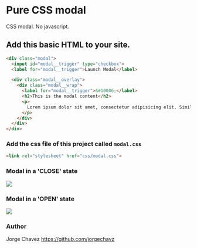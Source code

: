 # Pure CSS modal
CSS modal. No javascript.


## Add this basic HTML to your site.
```html
<div class="modal">
  <input id="modal__trigger" type="checkbox">
  <label for="modal__trigger">Launch Modal</label>

  <div class="modal__overlay">
    <div class="modal__wrap">
      <label for="modal__trigger">&#10006;</label>
      <h2>This is the modal content</h2>
      <p>
        Lorem ipsum dolor sit amet, consectetur adipisicing elit. Similique cum sequi maxime officia provident voluptatibus aut! Non autem asperiores repellat architecto laboriosam officiis ab libero enim illo animi, error alias.
      </p>
    </div>
  </div>
</div>
```

### Add the css file of this project called `modal.css`
```html
<link rel="stylesheet" href="css/modal.css">
```


### Modal in a 'CLOSE' state
<img src="http://i653.photobucket.com/albums/uu259/chikinflue/Captura%20de%20pantalla%202015-06-18%20a%20las%2018.18.03_zpsq85cq4bo.png">

### Modal in a 'OPEN' state
<img src="http://i653.photobucket.com/albums/uu259/chikinflue/Captura%20de%20pantalla%202015-06-18%20a%20las%2018.18.10_zpsesibm7o6.png">


### Author
Jorge Chavez https://github.com/jorgechavz
